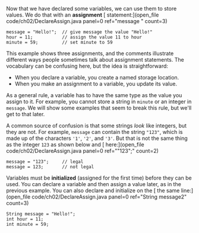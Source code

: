 Now that we have declared some variables, we can use them to store values. We do that with an **assignment** [ statement:](open_file code/ch02/DeclareAssign.java panel=0 ref="message " count=3)


```code
message = "Hello!";  // give message the value "Hello!"
hour = 11;           // assign the value 11 to hour
minute = 59;         // set minute to 59
```

This example shows three assignments, and the comments illustrate different ways people sometimes talk about assignment statements. The vocabulary can be confusing here, but the idea is straightforward:



* When you declare a variable, you create a named storage location.
* When you make an assignment to a variable, you update its value.



As a general rule, a variable has to have the same type as the value you assign to it. For example, you cannot store a string in `minute` or an integer in `message`. We will show some examples that seem to break this rule, but we'll get to that later.


A common source of confusion is that some strings *look* like integers, but they are not. For example, `message` can contain the string `"123"`, which is made up of the characters `'1'`, `'2'`, and `'3'`. But that is not the same thing as the integer ```123``` as shown below and [ here:](open_file code/ch02/DeclareAssign.java panel=0 ref=""123";" count=2)


```code
message = "123";     // legal
message = 123;       // not legal
```


Variables must be **initialized** (assigned for the first time) before they can be used. You can declare a variable and then assign a value later, as in the previous example. You can also declare and initialize on the [ the same line:](open_file code/ch02/DeclareAssign.java panel=0 ref="String message2" count=3)


```code
String message = "Hello!";
int hour = 11;
int minute = 59;
```